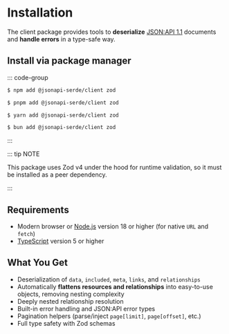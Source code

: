 # Installation

The client package provides tools to **deserialize** [JSON:API 1.1](https://jsonapi.org/format/1.1/) documents and 
**handle errors** in a type-safe way.

## Install via package manager

::: code-group

```sh [npm]
$ npm add @jsonapi-serde/client zod
```

```sh [pnpm]
$ pnpm add @jsonapi-serde/client zod
```

```sh [yarn]
$ yarn add @jsonapi-serde/client zod
```

```sh [bun]
$ bun add @jsonapi-serde/client zod
```

:::

::: tip NOTE

This package uses Zod v4 under the hood for runtime validation, so it must be installed as a peer dependency.

:::

## Requirements

- Modern browser or [Node.js](https://nodejs.org/) version 18 or higher (for native `URL` and `fetch`)
- [TypeScript](https://www.typescriptlang.org/) version 5 or higher

## What You Get

- Deserialization of `data`, `included`, `meta`, `links`, and `relationships`
- Automatically **flattens resources and relationships** into easy-to-use objects, removing nesting complexity
- Deeply nested relationship resolution
- Built-in error handling and JSON:API error types
- Pagination helpers (parse/inject `page[limit]`, `page[offset]`, etc.)
- Full type safety with Zod schemas
